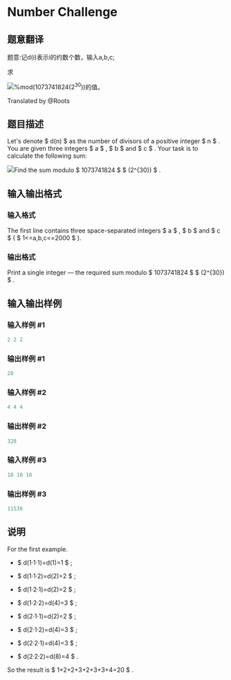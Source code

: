 # Number Challenge

## 题意翻译

题意:记d(i)表示i的约数个数，输入a,b,c;

求

![](https://cdn.luogu.org/upload/vjudge_pic/CF235E/6b4d9893ce96bd0459ff1289a8bf3491052ac12a.png)%mod(1073741824($2^{30}$))的值。

Translated by @Roots

## 题目描述

Let's denote $ d(n) $ as the number of divisors of a positive integer $ n $ . You are given three integers $ a $ , $ b $ and $ c $ . Your task is to calculate the following sum:

![](https://cdn.luogu.com.cn/upload/vjudge_pic/CF235E/6b4d9893ce96bd0459ff1289a8bf3491052ac12a.png)Find the sum modulo $ 1073741824 $ $ (2^{30}) $ .

## 输入输出格式

### 输入格式

The first line contains three space-separated integers $ a $ , $ b $ and $ c $ ( $ 1<=a,b,c<=2000 $ ).

### 输出格式

Print a single integer — the required sum modulo $ 1073741824 $ $ (2^{30}) $ .

## 输入输出样例

### 输入样例 #1

```cpp
2 2 2

```
### 输出样例 #1

```cpp
20

```
### 输入样例 #2

```cpp
4 4 4

```
### 输出样例 #2

```cpp
328

```
### 输入样例 #3

```cpp
10 10 10

```
### 输出样例 #3

```cpp
11536

```
## 说明

For the first example.

- $ d(1·1·1)=d(1)=1 $ ;

- $ d(1·1·2)=d(2)=2 $ ;

- $ d(1·2·1)=d(2)=2 $ ;

- $ d(1·2·2)=d(4)=3 $ ;

- $ d(2·1·1)=d(2)=2 $ ;

- $ d(2·1·2)=d(4)=3 $ ;

- $ d(2·2·1)=d(4)=3 $ ;

- $ d(2·2·2)=d(8)=4 $ .

So the result is $ 1+2+2+3+2+3+3+4=20 $ .

